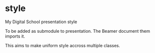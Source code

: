 # style
My Digital School presentation style

To be added as submodule to presentation.
The Beamer document them imports it.

This aims to make uniform style accross multiple classes.
